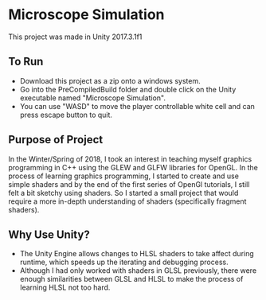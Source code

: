 # Microscope Simulation

This project was made in Unity 2017.3.1f1

## To Run
 - Download this project as a zip onto a windows system. 
 - Go into the PreCompiledBuild folder and double click on the Unity executable named "Microscope Simulation".
 - You can use "WASD" to move the player controllable white cell and can press escape button to quit.

 
## Purpose of Project
 In the Winter/Spring of 2018, I took an interest in teaching myself graphics programming in C++ using the GLEW and GLFW libraries for OpenGL. In the process of learning graphics programming, I started to create and use simple shaders and by the end of the first series of OpenGl tutorials, I still felt a bit sketchy using shaders. So I started a small project that would require a more in-depth understanding of shaders (specifically fragment shaders).

## Why Use Unity?
 - The Unity Engine allows changes to HLSL shaders to take affect during runtime, which speeds up the iterating and debugging process. 
 - Although I had only worked with shaders in GLSL previously, there were enough similarities between GLSL and HLSL to make the process of learning HLSL not too hard.